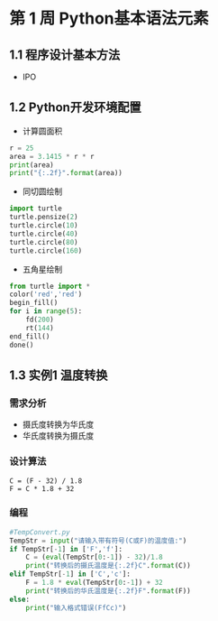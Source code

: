 # 第 1 周 Python基本语法元素

## 1.1 程序设计基本方法

- IPO

## 1.2 Python开发环境配置

- 计算圆面积

```py
r = 25
area = 3.1415 * r * r
print(area)
print("{:.2f}".format(area))
```

- 同切圆绘制

```py
import turtle
turtle.pensize(2)
turtle.circle(10)
turtle.circle(40)
turtle.circle(80)
turtle.circle(160)
```

- 五角星绘制

```py
from turtle import *
color('red','red')
begin_fill()
for i in range(5):
    fd(200)
    rt(144)
end_fill()
done()
```

## 1.3 实例1 温度转换

### 需求分析

- 摄氏度转换为华氏度
- 华氏度转换为摄氏度

### 设计算法

```text
C = (F - 32) / 1.8
F = C * 1.8 + 32
```

### 编程

```py
#TempConvert.py
TempStr = input("请输入带有符号(C或F)的温度值:")
if TempStr[-1] in ['F','f']:
    C = (eval(TempStr[0:-1]) - 32)/1.8
    print("转换后的摄氏温度是{:.2f}C".format(C))
elif TempStr[-1] in ['C','c']:
    F = 1.8 * eval(TempStr[0:-1]) + 32
    print("转换后的华氏温度是{:.2f}F".format(F))
else:
    print("输入格式错误(FfCc)")
```
